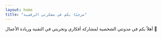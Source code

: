 ```yaml
---
layout: home
title: "مرحبًا بكم في مفكرتي الرقمية"
---
```


أهلاً بكم في مدونتي الشخصية لمشاركة أفكاري وتجربتي في التقنية وريادة الأعمال 🌟
